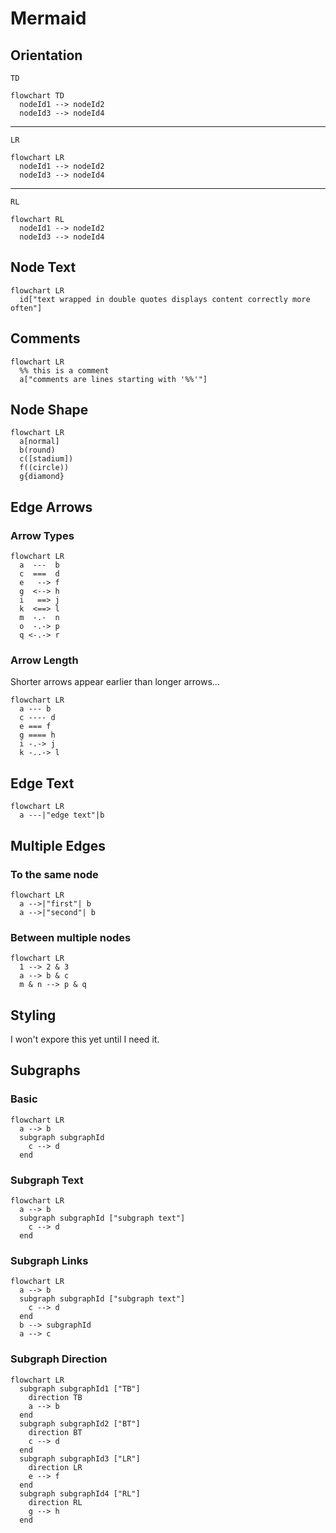 # Mermaid

## Orientation

`TD`
```mermaid
flowchart TD
  nodeId1 --> nodeId2
  nodeId3 --> nodeId4
```

---
`LR`
```mermaid
flowchart LR
  nodeId1 --> nodeId2
  nodeId3 --> nodeId4
```

---

`RL`
```mermaid
flowchart RL
  nodeId1 --> nodeId2
  nodeId3 --> nodeId4
```

## Node Text

```mermaid
flowchart LR
  id["text wrapped in double quotes displays content correctly more often"]
```

## Comments

```mermaid
flowchart LR
  %% this is a comment
  a["comments are lines starting with '%%'"]
```

## Node Shape

```mermaid
flowchart LR
  a[normal]
  b(round)
  c([stadium])
  f((circle))
  g{diamond}
```

## Edge Arrows

### Arrow Types

```mermaid
flowchart LR
  a  ---  b
  c  ===  d
  e   --> f
  g  <--> h
  i   ==> j
  k  <==> l
  m  -.-  n
  o  -.-> p
  q <-.-> r
```

### Arrow Length

Shorter arrows appear earlier than longer arrows...

```mermaid
flowchart LR
  a --- b
  c ---- d
  e === f
  g ==== h
  i -.-> j
  k -..-> l
```

## Edge Text

```mermaid
flowchart LR
  a ---|"edge text"|b
```

## Multiple Edges

### To the same node

```mermaid
flowchart LR
  a -->|"first"| b
  a -->|"second"| b
```

### Between multiple nodes

```mermaid
flowchart LR
  1 --> 2 & 3
  a --> b & c
  m & n --> p & q
```

## Styling

I won't expore this yet until I need it.

## Subgraphs

### Basic

```mermaid
flowchart LR
  a --> b
  subgraph subgraphId
    c --> d
  end
```

### Subgraph Text

```mermaid
flowchart LR
  a --> b
  subgraph subgraphId ["subgraph text"]
    c --> d
  end
```

### Subgraph Links

```mermaid
flowchart LR
  a --> b
  subgraph subgraphId ["subgraph text"]
    c --> d
  end
  b --> subgraphId
  a --> c
```

### Subgraph Direction

```mermaid
flowchart LR
  subgraph subgraphId1 ["TB"]
    direction TB
    a --> b
  end
  subgraph subgraphId2 ["BT"]
    direction BT
    c --> d
  end
  subgraph subgraphId3 ["LR"]
    direction LR
    e --> f
  end
  subgraph subgraphId4 ["RL"]
    direction RL
    g --> h
  end
```